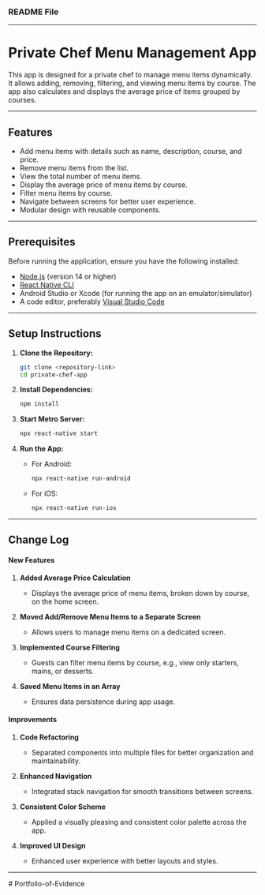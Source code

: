 ### **README File**

---

# **Private Chef Menu Management App**

This app is designed for a private chef to manage menu items dynamically. It allows adding, removing, filtering, and viewing menu items by course. The app also calculates and displays the average price of items grouped by courses.

---

## **Features**

- Add menu items with details such as name, description, course, and price.
- Remove menu items from the list.
- View the total number of menu items.
- Display the average price of menu items by course.
- Filter menu items by course.
- Navigate between screens for better user experience.
- Modular design with reusable components.

---

## **Prerequisites**

Before running the application, ensure you have the following installed:

- [Node.js](https://nodejs.org/) (version 14 or higher)
- [React Native CLI](https://reactnative.dev/docs/environment-setup)
- Android Studio or Xcode (for running the app on an emulator/simulator)
- A code editor, preferably [Visual Studio Code](https://code.visualstudio.com/)

---

## **Setup Instructions**

1. **Clone the Repository:**

   ```bash
   git clone <repository-link>
   cd private-chef-app
   ```

2. **Install Dependencies:**

   ```bash
   npm install
   ```

3. **Start Metro Server:**

   ```bash
   npx react-native start
   ```

4. **Run the App:**

   - For Android:  
     ```bash
     npx react-native run-android
     ```
   - For iOS:  
     ```bash
     npx react-native run-ios
     ```

---

## **Change Log**

#### **New Features**
1. **Added Average Price Calculation**  
   - Displays the average price of menu items, broken down by course, on the home screen.

2. **Moved Add/Remove Menu Items to a Separate Screen**  
   - Allows users to manage menu items on a dedicated screen.

3. **Implemented Course Filtering**  
   - Guests can filter menu items by course, e.g., view only starters, mains, or desserts.

4. **Saved Menu Items in an Array**  
   - Ensures data persistence during app usage.

#### **Improvements**
1. **Code Refactoring**  
   - Separated components into multiple files for better organization and maintainability.

2. **Enhanced Navigation**  
   - Integrated stack navigation for smooth transitions between screens.

3. **Consistent Color Scheme**  
   - Applied a visually pleasing and consistent color palette across the app.

4. **Improved UI Design**  
   - Enhanced user experience with better layouts and styles.

---


#   P o r t f o l i o - o f - E v i d e n c e  
 